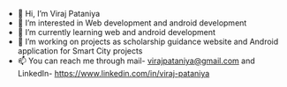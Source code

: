 - 👋 Hi, I’m Viraj Pataniya
- 👀 I’m interested in Web development and android development
- 🌱 I’m currently learning web and android development
- 💞️ I’m working on projects as scholarship guidance website 
      and Android application for Smart City projects
- 📫 You can reach me through mail- virajpataniya@gmail.com and 
LinkedIn- https://www.linkedin.com/in/viraj-pataniya

<!---
190305105186/190305105186 is a ✨ special ✨ repository because its `README.md` (this file) appears on your GitHub profile.
You can click the Preview link to take a look at your changes.
--->
